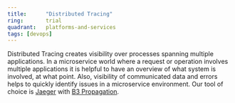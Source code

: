 ```yaml
---
title:      "Distributed Tracing"
ring:       trial
quadrant:   platforms-and-services
tags: [devops]
---
```


Distributed Tracing creates visibility over processes spanning multiple applications.
In a microservice world where a request or operation involves multiple applications it is helpful to have an overview of what system is involved, at what point.
Also, visibility of communicated data and errors helps to quickly identify issues in a microservice environment.
Our tool of choice is [Jaeger](/platforms-and-services/jaeger/) with [B3 Propagation](https://github.com/openzipkin/b3-propagation).
